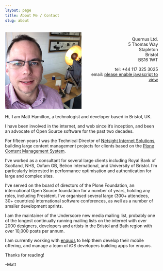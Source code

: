 ```yaml
---
layout: page
title: About Me / Contact
slug: about
---
```


<div>
<div style="float:left; width: 50%">
<img src="/public/matt_office_headshot_cropped_small.jpg" alt="Matt Hamilton">
</div>
<div style="float:left; width: 50%">
<p style="text-align:right">
Quernus Ltd.<br />
5 Thomas Way<br />
Stapleton<br />
Bristol<br />
BS16 1WT<br />
</p>
<p style="text-align:right">
tel: +44 117 325 3025<br />
email: <a href="#"><span class="my-email">please enable javascript to view</span></a><br />
</p>
</div>
<div style="clear:both"></div>
</div>

Hi, I am Matt Hamilton, a technologist and developer based in Bristol, UK.

I have been involved in the internet, and web since it’s inception, and been an advocate of Open Source software for the past two decades.

For fifteen years I was the Technical Director of [Netsight Internet Solutions](https://www.netsight.co.uk/), building large content management projects for clients based on the [Plone Content Management System](https://plone.org/).

I’ve worked as a consultant for several large clients including Royal Bank of Scotland, NHS, Oxfam GB, Belron International, and University of Bristol. I’m particularly interested in performance optimisation and authentication for large and 
complex sites. 

I’ve served on the board of directors of the Plone Foundation, an international Open Source foundation for a number of years, holding any roles, including President. I’ve organised several large (300+ attendees, 30+ countries) international software conferences, as well as a number of smaller development sprints.

I am the maintainer of the Underscore new media mailing list, probably one of the longest continually running mailing lists on the internet with over 2000 designers, developers and artists in the Bristol and Bath region with over 10,000 posts per annum.

I am currently working with [enquos](https://www.enquos.com) to help them develop their mobile offering, and manage a team of iOS developers building apps for enquos.

Thanks for reading!

-Matt

<script>
var elements = document.getElementsByClassName("my-email");
var i;
var e = "matt";
var a = "@";
var d = "quernus";
var c = ".co.uk";
var h = e + a + d + c;
for (i = 0; i < elements.length; i++) {
  elements[i].innerHTML = '<a href=\"mailto:' + h + '\">' + h + '</a>';
}
</script>